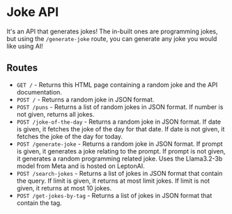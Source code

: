# Joke API

It's an API that generates jokes! The in-built ones are programming jokes, but using the `/generate-joke` route, you can generate any joke you would like using AI!

## Routes

- `GET /` - Returns this HTML page containing a random joke and the API documentation.
- `POST /` - Returns a random joke in JSON format.
- `POST /puns` - Returns a list of random jokes in JSON format. If number is not given, returns all jokes.
- `POST /joke-of-the-day` - Returns a random joke in JSON format. If date is given, it fetches the joke of the day for that date. If date is not given, it fetches the joke of the day for today.
- `POST /generate-joke` - Returns a random joke in JSON format. If prompt is given, it generates a joke relating to the prompt. If prompt is not given, it generates a random programming related joke. Uses the Llama3.2-3b model from Meta and is hosted on LeptonAI.
- `POST /search-jokes` - Returns a list of jokes in JSON format that contain the query. If limit is given, it returns at most limit jokes. If limit is not given, it returns at most 10 jokes.
- `POST /get-jokes-by-tag` - Returns a list of jokes in JSON format that contain the tag.
